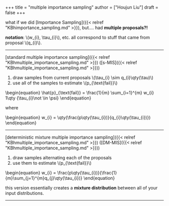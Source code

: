 +++
title = "multiple importance sampling"
author = ["Houjun Liu"]
draft = false
+++

what if we did [Importance Sampling]({{< relref "KBhimportance_sampling.md" >}}), but.... had **multiple proposals?!**

**notation**: \\(w\_{i}, \tau\_{i}\\), etc. all correspond to stuff that came from proposal \\(q\_{i}\\).

---

[standard multiple importance sampling]({{< relref "KBhmultiple_importance_sampling.md" >}}) ([s-MIS]({{< relref "KBhmultiple_importance_sampling.md" >}}))

1.  draw samples from current proposals \\(\tau\_{i} \sim q\_{i}\qty(\tau)\\)
2.  use all of the samples to estimate \\(p\_{\text{fail}}\\)

\begin{equation}
\hat{p}\_{\text{fail}} = \frac{1}{m} \sum\_{i=1}^{m} w\_{i} 1\qty {\tau\_{i}\not \in \psi}
\end{equation}

where

\begin{equation}
w\_{i} = \qty(\frac{p\qty(\tau\_{i})}{q\_{i}\qty(\tau\_{i})})
\end{equation}

---

[deterministic mixture multiple importance sampling]({{< relref "KBhmultiple_importance_sampling.md" >}}) ([DM-MIS]({{< relref "KBhmultiple_importance_sampling.md" >}}))

1.  draw samples alternating each of the proposals
2.  use them to estimate \\(p\_{\text{fail}}\\)

\begin{equation}
w\_{i} = \frac{p\qty(\tau\_{i})}{\frac{1}{m}\sum\_{j=1}^{m}q\_{j}\qty(\tau\_{i})}
\end{equation}

this version essentially creates a **mixture distribution** between all of your input distributions.

---
